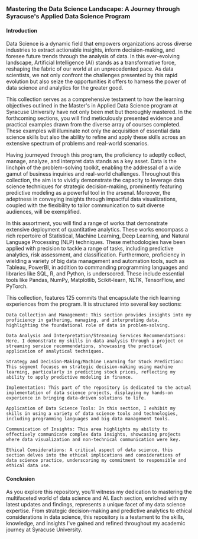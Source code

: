 ### Mastering the Data Science Landscape: A Journey through Syracuse's Applied Data Science Program

#### Introduction

Data Science is a dynamic field that empowers organizations across diverse industries to extract actionable insights, inform decision-making, and foresee future trends through the analysis of data. In this ever-evolving landscape, Artificial Intelligence (AI) stands as a transformative force, reshaping the fabric of our world at an unprecedented pace. As data scientists, we not only confront the challenges presented by this rapid evolution but also seize the opportunities it offers to harness the power of data science and analytics for the greater good.

This collection serves as a comprehensive testament to how the learning objectives outlined in the Master's in Applied Data Science program at Syracuse University have not only been met but thoroughly mastered. In the forthcoming sections, you will find meticulously presented evidence and practical examples drawn from the diverse array of courses completed. These examples will illuminate not only the acquisition of essential data science skills but also the ability to refine and apply these skills across an extensive spectrum of problems and real-world scenarios.

Having journeyed through this program, the proficiency to adeptly collect, manage, analyze, and interpret data stands as a key asset. Data is the linchpin of the problem-solving toolkit, enabling the addressal of a wide gamut of business inquiries and real-world challenges. Throughout this collection, the aim is to vividly demonstrate the capacity to leverage data science techniques for strategic decision-making, prominently featuring predictive modeling as a powerful tool in the arsenal. Moreover, the adeptness in conveying insights through impactful data visualizations, coupled with the flexibility to tailor communication to suit diverse audiences, will be exemplified.

In this assortment, you will find a range of works that demonstrate extensive deployment of quantitative analytics. These works encompass a rich repertoire of Statistical, Machine Learning, Deep Learning, and Natural Language Processing (NLP) techniques. These methodologies have been applied with precision to tackle a range of tasks, including predictive analytics, risk assessment, and classification. Furthermore, proficiency in wielding a variety of big data management and automation tools, such as Tableau, PowerBI, in addition to commanding programming languages and libraries like SQL, R, and Python, is underscored. These include essential tools like Pandas, NumPy, Matplotlib, Scikit-learn, NLTK, TensorFlow, and PyTorch.

This collection, features 125 commits that encapsulate the rich learning experiences from the program. It is structured into several key sections:

    Data Collection and Management: This section provides insights into my proficiency in gathering, managing, and interpreting data, highlighting the foundational role of data in problem-solving.

    Data Analysis and Interpretation/Streaming Services Recommendations: Here, I demonstrate my skills in data analysis through a project on streaming service recommendations, showcasing the practical application of analytical techniques.

    Strategy and Decision-Making/Machine Learning for Stock Prediction: This segment focuses on strategic decision-making using machine learning, particularly in predicting stock prices, reflecting my ability to apply predictive modeling in finance.

    Implementation: This part of the repository is dedicated to the actual implementation of data science projects, displaying my hands-on experience in bringing data-driven solutions to life.

    Application of Data Science Tools: In this section, I exhibit my skills in using a variety of data science tools and technologies, including programming languages and big data management tools.

    Communication of Insights: This area highlights my ability to effectively communicate complex data insights, showcasing projects where data visualization and non-technical communication were key.

    Ethical Considerations: A critical aspect of data science, this section delves into the ethical implications and considerations of data science practice, underscoring my commitment to responsible and ethical data use.

#### Conclusion

As you explore this repository, you'll witness my dedication to mastering the multifaceted world of data science and AI. Each section, enriched with my latest updates and findings, represents a unique facet of my data science expertise. From strategic decision-making and predictive analytics to ethical considerations in data science, this repository is a testament to the skills, knowledge, and insights I've gained and refined throughout my academic journey at Syracuse University.
